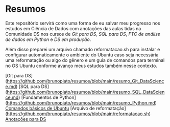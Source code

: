 # Resumos

Este repositório servirá como uma forma de eu salvar meu progresso nos estudos em Ciência de Dados com anotações das aulas tidas na Comunidade DS nos cursos de *Git para DS*, *SQL para DS*, *FTC de análise de dados em Python* e *DS em produção*.

Além disso preparei um arquivo chamado reformatacao.sh para instalar e configurar automaticamente o ambiente do Ubuntu caso seja necessária uma reformatação ou algo do gênero e um guia de comandos para terminal no OS Ubuntu conforme avanço meus estudos também nesse contexto.

[Git para DS] (https://github.com/brunopiato/resumos/blob/main/resumo_Git_DataScience.md)
[SQL para DS] (https://github.com/brunopiato/resumos/blob/main/resumo_SQL_DataScience.md)
[Fundamentos de Python] (https://github.com/brunopiato/resumos/blob/main/resumo_Python.md)
[Comandos básicos de Ubuntu](https://github.com/brunopiato/resumos/blob/main/comandos_para_ubuntu.md)
[Arquivo de reformatação] (https://github.com/brunopiato/resumos/blob/main/reformatacao.sh)
[Anotações para DS](https://github.com/brunopiato/resumos/blob/main/meus_resumos_DataScience.md)
